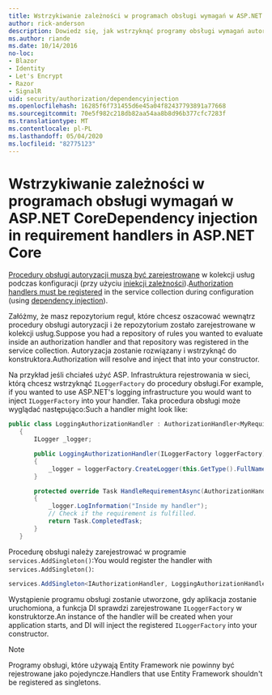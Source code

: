 ```yaml
---
title: Wstrzykiwanie zależności w programach obsługi wymagań w ASP.NET Core
author: rick-anderson
description: Dowiedz się, jak wstrzyknąć programy obsługi wymagań autoryzacji do aplikacji ASP.NET Core przy użyciu iniekcji zależności.
ms.author: riande
ms.date: 10/14/2016
no-loc:
- Blazor
- Identity
- Let's Encrypt
- Razor
- SignalR
uid: security/authorization/dependencyinjection
ms.openlocfilehash: 16285f6f731455d6e45a04f82437793891a77668
ms.sourcegitcommit: 70e5f982c218db82aa54aa8b8d96b377cfc7283f
ms.translationtype: MT
ms.contentlocale: pl-PL
ms.lasthandoff: 05/04/2020
ms.locfileid: "82775123"
---
```

# <a name="dependency-injection-in-requirement-handlers-in-aspnet-core"></a><span data-ttu-id="5da18-103">Wstrzykiwanie zależności w programach obsługi wymagań w ASP.NET Core</span><span class="sxs-lookup"><span data-stu-id="5da18-103">Dependency injection in requirement handlers in ASP.NET Core</span></span>

<a name="security-authorization-di"></a>

<span data-ttu-id="5da18-104">[Procedury obsługi autoryzacji muszą być zarejestrowane](xref:security/authorization/policies#handler-registration) w kolekcji usług podczas konfiguracji (przy użyciu [iniekcji zależności](xref:fundamentals/dependency-injection)).</span><span class="sxs-lookup"><span data-stu-id="5da18-104">[Authorization handlers must be registered](xref:security/authorization/policies#handler-registration) in the service collection during configuration (using [dependency injection](xref:fundamentals/dependency-injection)).</span></span>

<span data-ttu-id="5da18-105">Załóżmy, że masz repozytorium reguł, które chcesz oszacować wewnątrz procedury obsługi autoryzacji i że repozytorium zostało zarejestrowane w kolekcji usług.</span><span class="sxs-lookup"><span data-stu-id="5da18-105">Suppose you had a repository of rules you wanted to evaluate inside an authorization handler and that repository was registered in the service collection.</span></span> <span data-ttu-id="5da18-106">Autoryzacja zostanie rozwiązany i wstrzyknąć do konstruktora.</span><span class="sxs-lookup"><span data-stu-id="5da18-106">Authorization will resolve and inject that into your constructor.</span></span>

<span data-ttu-id="5da18-107">Na przykład jeśli chciałeś użyć ASP. Infrastruktura rejestrowania w sieci, którą chcesz wstrzyknąć `ILoggerFactory` do procedury obsługi.</span><span class="sxs-lookup"><span data-stu-id="5da18-107">For example, if you wanted to use ASP.NET's logging infrastructure you would want to inject `ILoggerFactory` into your handler.</span></span> <span data-ttu-id="5da18-108">Taka procedura obsługi może wyglądać następująco:</span><span class="sxs-lookup"><span data-stu-id="5da18-108">Such a handler might look like:</span></span>

```csharp
public class LoggingAuthorizationHandler : AuthorizationHandler<MyRequirement>
   {
       ILogger _logger;

       public LoggingAuthorizationHandler(ILoggerFactory loggerFactory)
       {
           _logger = loggerFactory.CreateLogger(this.GetType().FullName);
       }

       protected override Task HandleRequirementAsync(AuthorizationHandlerContext context, MyRequirement requirement)
       {
           _logger.LogInformation("Inside my handler");
           // Check if the requirement is fulfilled.
           return Task.CompletedTask;
       }
   }
   ```

<span data-ttu-id="5da18-109">Procedurę obsługi należy zarejestrować w programie `services.AddSingleton()`:</span><span class="sxs-lookup"><span data-stu-id="5da18-109">You would register the handler with `services.AddSingleton()`:</span></span>

```csharp
services.AddSingleton<IAuthorizationHandler, LoggingAuthorizationHandler>();
```

<span data-ttu-id="5da18-110">Wystąpienie programu obsługi zostanie utworzone, gdy aplikacja zostanie uruchomiona, a funkcja DI sprawdzi zarejestrowane `ILoggerFactory` w konstruktorze.</span><span class="sxs-lookup"><span data-stu-id="5da18-110">An instance of the handler will be created when your application starts, and DI will inject the registered `ILoggerFactory` into your constructor.</span></span>

> [!NOTE]
> <span data-ttu-id="5da18-111">Programy obsługi, które używają Entity Framework nie powinny być rejestrowane jako pojedyncze.</span><span class="sxs-lookup"><span data-stu-id="5da18-111">Handlers that use Entity Framework shouldn't be registered as singletons.</span></span>
